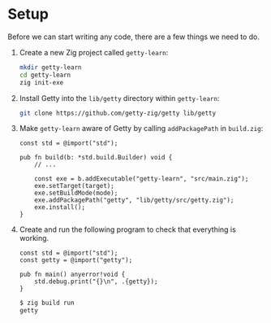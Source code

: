 # Setup

Before we can start writing any code, there are a few things we need to do.

1. Create a new Zig project called `getty-learn`:

    ```sh title="Shell session"
    mkdir getty-learn
    cd getty-learn
    zig init-exe
    ```

2. Install Getty into the `lib/getty` directory within `getty-learn`:

    ```sh title="Shell session"
    git clone https://github.com/getty-zig/getty lib/getty
    ```

3. Make `getty-learn` aware of Getty by calling `addPackagePath` in `build.zig`:

    ```zig title="<code>build.zig</code>" hl_lines="9"
    const std = @import("std");

    pub fn build(b: *std.build.Builder) void {
        // ...

        const exe = b.addExecutable("getty-learn", "src/main.zig");
        exe.setTarget(target);
        exe.setBuildMode(mode);
        exe.addPackagePath("getty", "lib/getty/src/getty.zig");
        exe.install();
    }
    ```

4. Create and run the following program to check that everything is working.

    ```zig title="<code>src/main.zig</code>"
    const std = @import("std");
    const getty = @import("getty");

    pub fn main() anyerror!void {
        std.debug.print("{}\n", .{getty});
    }
    ```

    ```sh title="Shell session"
    $ zig build run
    getty
    ```
